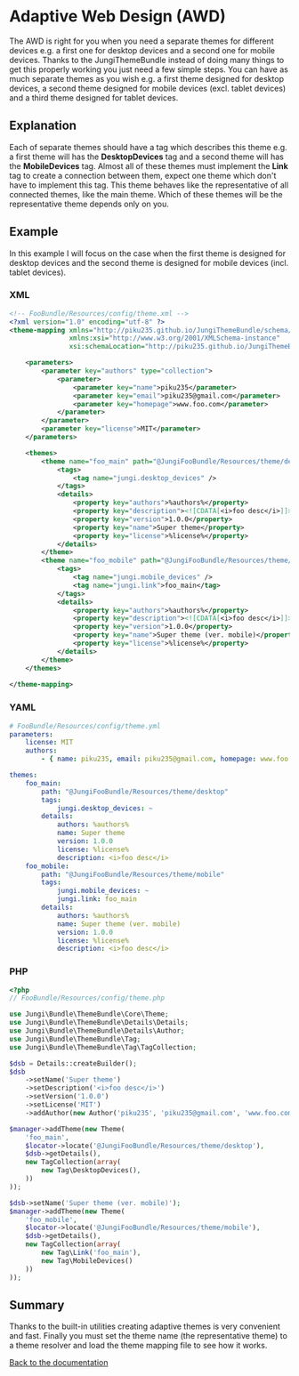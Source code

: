 Adaptive Web Design (AWD)
=========================

The AWD is right for you when you need a separate themes for different devices e.g. a first one for desktop devices
and a second one for mobile devices. Thanks to the JungiThemeBundle instead of doing many things to get this properly
working you just need a few simple steps. You can have as much separate themes as you wish e.g. a first theme designed
for desktop devices, a second theme designed for mobile devices (excl. tablet devices) and a third theme designed for
tablet devices.

Explanation
-----------

Each of separate themes should have a tag which describes this theme e.g. a first theme will has the **DesktopDevices**
tag and a second theme will has the **MobileDevices** tag. Almost all of these themes must implement the **Link** tag
to create a connection between them, expect one theme which don't have to implement this tag. This theme behaves like
the representative of all connected themes, like the main theme. Which of these themes will be the representative theme
depends only on you.

Example
-------

In this example I will focus on the case when the first theme is designed for desktop devices and the second theme is
designed for mobile devices (incl. tablet devices).

### XML

```xml
<!-- FooBundle/Resources/config/theme.xml -->
<?xml version="1.0" encoding="utf-8" ?>
<theme-mapping xmlns="http://piku235.github.io/JungiThemeBundle/schema/theme-mapping"
               xmlns:xsi="http://www.w3.org/2001/XMLSchema-instance"
               xsi:schemaLocation="http://piku235.github.io/JungiThemeBundle/schema/theme-mapping https://raw.githubusercontent.com/piku235/JungiThemeBundle/master/Mapping/Loader/schema/theme-1.0.xsd">

    <parameters>
        <parameter key="authors" type="collection">
            <parameter>
                <parameter key="name">piku235</parameter>
                <parameter key="email">piku235@gmail.com</parameter>
                <parameter key="homepage">www.foo.com</parameter>
            </parameter>
        </parameter>
        <parameter key="license">MIT</parameter>
    </parameters>

    <themes>
        <theme name="foo_main" path="@JungiFooBundle/Resources/theme/desktop">
            <tags>
                <tag name="jungi.desktop_devices" />
            </tags>
            <details>
                <property key="authors">%authors%</property>
                <property key="description"><![CDATA[<i>foo desc</i>]]></property>
                <property key="version">1.0.0</property>
                <property key="name">Super theme</property>
                <property key="license">%license%</property>
            </details>
        </theme>
        <theme name="foo_mobile" path="@JungiFooBundle/Resources/theme/mobile">
            <tags>
                <tag name="jungi.mobile_devices" />
                <tag name="jungi.link">foo_main</tag>
            </tags>
            <details>
                <property key="authors">%authors%</property>
                <property key="description"><![CDATA[<i>foo desc</i>]]></property>
                <property key="version">1.0.0</property>
                <property key="name">Super theme (ver. mobile)</property>
                <property key="license">%license%</property>
            </details>
        </theme>
    </themes>
    
</theme-mapping>
```

### YAML

```yml
# FooBundle/Resources/config/theme.yml
parameters:
    license: MIT
    authors:
        - { name: piku235, email: piku235@gmail.com, homepage: www.foo.com }

themes:
    foo_main:
        path: "@JungiFooBundle/Resources/theme/desktop"
        tags:
            jungi.desktop_devices: ~
        details:
            authors: %authors%
            name: Super theme
            version: 1.0.0
            license: %license%
            description: <i>foo desc</i>
    foo_mobile:
        path: "@JungiFooBundle/Resources/theme/mobile"
        tags:
            jungi.mobile_devices: ~
            jungi.link: foo_main
        details:
            authors: %authors%
            name: Super theme (ver. mobile)
            version: 1.0.0
            license: %license%
            description: <i>foo desc</i>

```

### PHP

```php
<?php
// FooBundle/Resources/config/theme.php

use Jungi\Bundle\ThemeBundle\Core\Theme;
use Jungi\Bundle\ThemeBundle\Details\Details;
use Jungi\Bundle\ThemeBundle\Details\Author;
use Jungi\Bundle\ThemeBundle\Tag;
use Jungi\Bundle\ThemeBundle\Tag\TagCollection;

$dsb = Details::createBuilder();
$dsb
    ->setName('Super theme')
    ->setDescription('<i>foo desc</i>')
    ->setVersion('1.0.0')
    ->setLicense('MIT')
    ->addAuthor(new Author('piku235', 'piku235@gmail.com', 'www.foo.com'));

$manager->addTheme(new Theme(
    'foo_main',
    $locator->locate('@JungiFooBundle/Resources/theme/desktop'),
    $dsb->getDetails(),
    new TagCollection(array(
        new Tag\DesktopDevices(),
    ))
));

$dsb->setName('Super theme (ver. mobile)');
$manager->addTheme(new Theme(
    'foo_mobile',
    $locator->locate('@JungiFooBundle/Resources/theme/mobile'),
    $dsb->getDetails(),
    new TagCollection(array(
        new Tag\Link('foo_main'),
        new Tag\MobileDevices()
    ))
));
```

Summary
-------

Thanks to the built-in utilities creating adaptive themes is very convenient and fast. Finally you must set the theme
name (the representative theme) to a theme resolver and load the theme mapping file to see how it works.

[Back to the documentation](https://github.com/piku235/JungiThemeBundle/blob/master/Resources/doc/index.md)